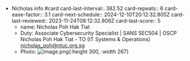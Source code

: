 - Nicholas info #card
  card-last-interval:: 382.52
  card-repeats:: 6
  card-ease-factor:: 3.1
  card-next-schedule:: 2024-12-10T20:12:32.805Z
  card-last-reviewed:: 2023-11-24T08:12:32.806Z
  card-last-score:: 5
	- name:  Nicholas Poh Hak Tiat
	- Duty: Associate Cybersecurity Specialist | SANS SEC504 | OSCP
	  Nicholas Poh Hak Tiat - TO (IT Systems & Operations) <nicholas_poh@ntuc.org.sg>
	- Photo: ![image.png](../assets/image_1686725370804_0.png){:height 300, :width 267}